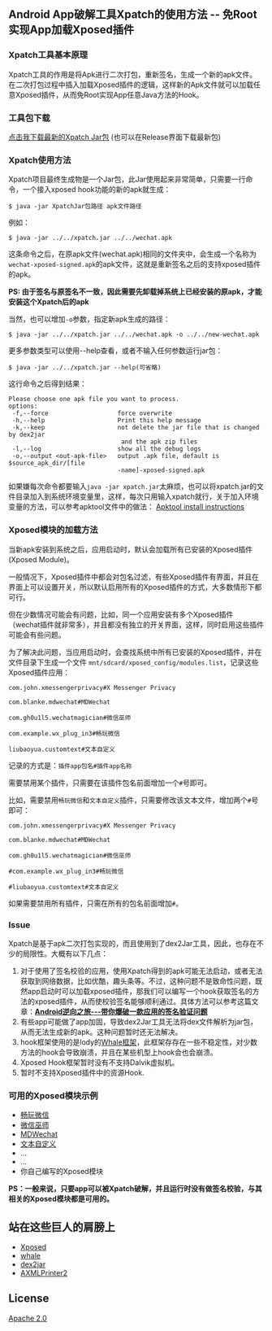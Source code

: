 
## Android App破解工具Xpatch的使用方法 -- 免Root实现App加载Xposed插件
### Xpatch工具基本原理
Xpatch工具的作用是将Apk进行二次打包，重新签名，生成一个新的apk文件。
在二次打包过程中插入加载Xposed插件的逻辑，这样新的Apk文件就可以加载任意Xposed插件，从而免Root实现App任意Java方法的Hook。

### 工具包下载
[点击我下载最新的Xpatch Jar包][1] (也可以在Release界面下载最新包)
### Xpatch使用方法
Xpatch项目最终生成物是一个Jar包，此Jar使用起来非常简单，只需要一行命令，一个接入xposed hook功能的新的apk就生成：
```
$ java -jar XpatchJar包路径 apk文件路径
```
例如：
```
$ java -jar ../../xpatch.jar ../../wechat.apk
```
这条命令之后，在原apk文件(wechat.apk)相同的文件夹中，会生成一个名称为`wechat-xposed-signed.apk`的apk文件，这就是重新签名之后的支持xposed插件的apk。

**PS: 由于签名与原签名不一致，因此需要先卸载掉系统上已经安装的原apk，才能安装这个Xpatch后的apk**

当然，也可以增加`-o`参数，指定新apk生成的路径：
```
$ java -jar ../../xpatch.jar ../../wechat.apk -o ../../new-wechat.apk
```

更多参数类型可以使用--help查看，或者不输入任何参数运行jar包：
```
$ java -jar ../../xpatch.jar --help(可省略)
```
这行命令之后得到结果：
```
Please choose one apk file you want to process. 
options:
 -f,--force                   force overwrite
 -h,--help                    Print this help message
 -k,--keep                    not delete the jar file that is changed by dex2jar
                               and the apk zip files
 -l,--log                     show all the debug logs
 -o,--output <out-apk-file>   output .apk file, default is $source_apk_dir/[file
                              -name]-xposed-signed.apk
```
如果嫌每次命令都要输入`java -jar xpatch.jar`太麻烦，也可以将xpatch.jar的文件目录加入到系统环境变量里，这样，每次只用输入xpatch就行，关于加入环境变量的方法，可以参考apktool文件中的做法：
[Apktool install instructions][2]

### Xposed模块的加载方法
当新apk安装到系统之后，应用启动时，默认会加载所有已安装的Xposed插件(Xposed Module)。

一般情况下，Xposed插件中都会对包名过滤，有些Xposed插件有界面，并且在界面上可以设置开关，所以默认启用所有的Xposed插件的方式，大多数情形下都可行。

但在少数情况可能会有问题，比如，同一个应用安装有多个Xposed插件（wechat插件就非常多），并且都没有独立的开关界面，这样，同时启用这些插件可能会有些问题。

为了解决此问题，当应用启动时，会查找系统中所有已安装的Xposed插件，并在文件目录下生成一个文件
`mnt/sdcard/xposed_config/modules.list`，记录这些Xposed插件应用：

```
com.john.xmessengerprivacy#X Messenger Privacy

com.blanke.mdwechat#MDWechat

com.gh0u1l5.wechatmagician#微信巫师

com.example.wx_plug_in3#畅玩微信

liubaoyua.customtext#文本自定义
```
记录的方式是：`插件app包名#插件app名称`

需要禁用某个插件，只需要在该插件包名前面增加一个`#`号即可。

比如，需要禁用`畅玩微信`和`文本自定义`插件，只需要修改该文本文件，增加两个`#`号即可：

```
com.john.xmessengerprivacy#X Messenger Privacy

com.blanke.mdwechat#MDWechat

com.gh0u1l5.wechatmagician#微信巫师

#com.example.wx_plug_in3#畅玩微信

#liubaoyua.customtext#文本自定义
```
如果需要禁用所有插件，只需在所有的包名前面增加`#`。


### Issue
Xpatch是基于apk二次打包实现的，而且使用到了dex2Jar工具，因此，也存在不少的局限性。大概有以下几点：
1. 对于使用了签名校验的应用，使用Xpatch得到的apk可能无法启动，或者无法获取到网络数据，比如优酷，趣头条等。不过，这种问题不是致命性问题，既然app启动时可以加载xposed插件，那我们可以编写一个hook获取签名的方法的xposed插件，从而使校验签名能够顺利通过。具体方法可以参考这篇文章：[**Android逆向之旅---带你爆破一款应用的签名验证问题**][3]
2. 有些app可能做了app加固，导致dex2Jar工具无法将dex文件解析为jar包，从而无法生成新的apk。这种问题暂时还无法解决。
3. hook框架使用的是lody的[Whale框架][4]，此框架存存在一些不稳定性，对少数方法的hook会导致崩溃，并且在某些机型上hook会也会崩溃。
4. Xposed Hook框架暂时没有不支持Dalvik虚拟机。
5. 暂时不支持Xposed插件中的资源Hook.

### 可用的Xposed模块示例

 - [畅玩微信][5]
 - [微信巫师][6]
 - [MDWechat][7]
 - [文本自定义][8]
 - ...
 - ...
 - 你自己编写的Xposed模块
 
 **PS：一般来说，只要app可以被Xpatch破解，并且运行时没有做签名校验，与其相关的Xposed模块都是可用的。**

## 站在这些巨人的肩膀上

 - [Xposed][9]
 - [whale][10]
 - [dex2jar][11]
 - [AXMLPrinter2][12]
 
## License
  [Apache 2.0][13]


  [1]: https://github.com/WindySha/Xpatch/releases/download/v1.0/xpatch-v1.0.zip
  [2]: https://ibotpeaches.github.io/Apktool/install/
  [3]: https://blog.csdn.net/jiangwei0910410003/article/details/54629728
  [4]: https://github.com/asLody/whale
  [5]: https://repo.xposed.info/module/com.example.wx_plug_in3
  [6]: https://github.com/Gh0u1L5/WechatMagician/releases
  [7]: https://github.com/Blankeer/MDWechat
  [8]: https://repo.xposed.info/module/liubaoyua.customtext
  [9]: https://github.com/rovo89/Xposed
  [10]: https://github.com/asLody/whale
  [11]: https://github.com/pxb1988/dex2jar
  [12]: https://code.google.com/archive/p/android4me/downloads
  [13]: http://www.apache.org/licenses/LICENSE-2.0.html
